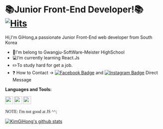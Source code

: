 ### <h1>📚Junior Front-End Developer!📚  [![Hits](https://hits.seeyoufarm.com/api/count/incr/badge.svg?url=https%3A%2F%2Fgithub.com%2FKimGiHong&count_bg=%23000000&title_bg=%23000000&icon=react.svg&icon_color=%236AEAFF&title=hits&edge_flat=false)](https://hits.seeyoufarm.com)</h1>


Hi,I'm GiHong,a passionate Junior Front-End web developer from South Korea

-  🏫I'm belong to Gwangju-SoftWare-Meister HighSchool
-  💻I’m currently learning React.Js
-  ✏️To study hard for get a job.
-  ❓ How to Contact -> [![Facebook Badge](http://img.shields.io/badge/facebook-1877f2?style=flat-square&logo=facebook&logoColor=white&link=https://www.facebook.com/profile.php?id=100009804859225)](https://www.facebook.com/profile.php?id=100009804859225) and 
[![Instagram Badge](http://img.shields.io/badge/Instagram-ff69b4?style=flat-square&logo=Instagram&logoColor=white&link=https://www.instagram.com/04_hong_/)](https://www.instagram.com/04_hong_/) Direct Message

<strong>Languages and Tools:</strong>
<div>
  <img width="25" src=https://user-images.githubusercontent.com/68697807/102154544-f891a380-3ebc-11eb-8770-b9f2f0c01bb7.png style=flat-square> 
  <img width="25" src=https://user-images.githubusercontent.com/68697807/102154552-fb8c9400-3ebc-11eb-80c3-5aacd02b5888.png style=flat-square> 
  <img width="25" src=https://user-images.githubusercontent.com/68697807/102154559-fd565780-3ebc-11eb-9a1c-e9be5b0606ab.png style=flat-square>
</div>

<span style="font-family: 'Dancing Script', cursive;">NOTE: I'm not good at JS ^^;</span>

[![KimGiHong's github stats](https://github-readme-stats.vercel.app/api?username=KimGiHong&show_icons=true&theme=tokyonight)](https://github.com/KimGiHong/github-readme-stats)
